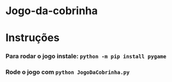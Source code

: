 # Jogo-da-cobrinha
<h1>Instruções</h1>
<h3>Para rodar o jogo instale: <code>python -m pip install pygame</code></h3>

<h3>Rode o jogo com <code>python JogoDaCobrinha.py</code></h3>

